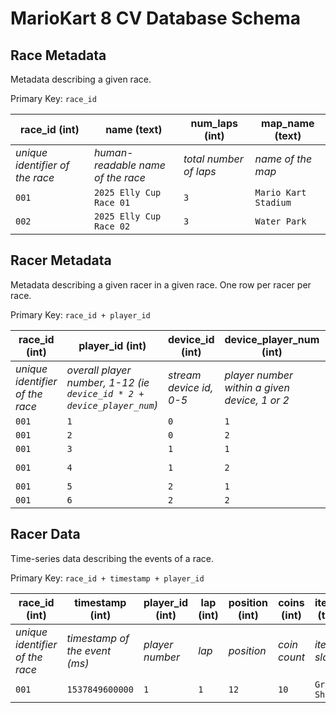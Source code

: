 # MarioKart 8 CV Database Schema

## Race Metadata
Metadata describing a given race.

Primary Key: `race_id`

| race_id (int) | name (text) | num_laps (int) | map_name (text) |
|---------------|-------------|----------------|-----------------|
| _unique identifier of the race_ | _human-readable name of the race_ | _total number of laps_ | _name of the map_ |
| `001` | `2025 Elly Cup Race 01` | `3` | `Mario Kart Stadium` |
| `002` | `2025 Elly Cup Race 02` | `3` | `Water Park` |

## Racer Metadata
Metadata describing a given racer in a given race. One row per racer per race.

Primary Key: `race_id + player_id`

| race_id (int) | player_id (int) | device_id (int) | device_player_num (int) | player_name (text) | character (text) |
|---------------|-----------------|-------------------------|-----------------|--------------------|------------------|
| _unique identifier of the race_ | _overall player number, 1-12 (ie `device_id * 2 + device_player_num`)_ | _stream device id, 0-5_ | _player number within a given device, 1 or 2_ | _human-readable name of the racer_  |  _name of the character_  |
| `001` | `1` | `0` | `1` | `Alice` | `Mario` |
| `001` | `2` | `0` | `2` | `Bob` | `Luigi` |
| `001` | `3` | `1` | `1` | `Carol` | `Peach` |
| `001` | `4` | `1` | `2` | `Duncan` | `Baby Mario` |
| `001` | `5` | `2` | `1` | `Evan` | `Bowser` |
| `001` | `6` | `2` | `2` | `Felix` | `Yoshi` |

## Racer Data
Time-series data describing the events of a race.

Primary Key: `race_id + timestamp + player_id`

| race_id (int) | timestamp (int) | player_id (int) | lap (int) | position (int) | coins (int) | item_1 (text) | item_2 (text) |
|---------------|-----------------|-----------------|-----------|----------------|-------------|---------------|---------------|
| _unique identifier of the race_ | _timestamp of the event (ms)_ | _player number_ | _lap_ | _position_ | _coin count_ | _item in slot 1_ |  _item in slot 2_ |
| `001` | `1537849600000` | `1` | `1` | `12` | `10` | `Green Shell` | `None` |